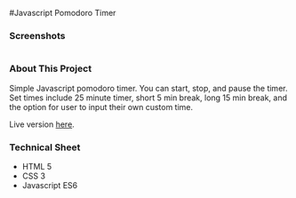 #Javascript Pomodoro Timer

<h3>Screenshots</h3>
<img src="">

<h3>About This Project</h3>
<p>
Simple Javascript pomodoro timer. You can start, stop, and pause the timer. Set times include 25 minute timer, short 5 min break, long 15 min break, and the option for user to input their own custom time.
</p>

<p>Live version <a href="https://mickywagner.github.io/pomodoro-timer/">here</a>.</p>


<h3>Technical Sheet</h3>

<ul>
  <li>HTML 5</li>
  <li>CSS 3</li>
  <li>Javascript ES6</li>
</ul>

